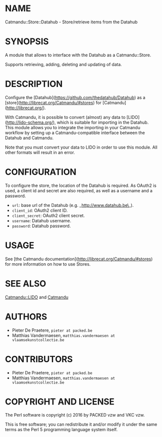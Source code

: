 # NAME

Catmandu::Store::Datahub - Store/retrieve items from the Datahub

# SYNOPSIS

A module that allows to interface with the Datahub as a Catmandu::Store.

Supports retrieving, adding, deleting and updating of data.

# DESCRIPTION

Configure the \[Datahub\](https://github.com/thedatahub/Datahub) as a \[store\](http://librecat.org/Catmandu/#stores) for \[Catmandu\](http://librecat.org/).

With Catmandu, it is possible to convert (almost) any data to \[LIDO\](http://lido-schema.org/), which is suitable for importing in the Datahub. This module allows you to integrate the importing in your Catmandu workflow by setting up a Catmandu-compatible interface between the Datahub and Catmandu.

Note that you must convert your data to LIDO in order to use this module. All other formats will result in an error.

# CONFIGURATION

To configure the store, the location of the Datahub is required. As OAuth2 is used, a client id and secret are also required, as well as a username and a password.

- `url`: base url of the Datahub (e.g. \_http://www.datahub.be\_).
- `client_id`: OAuth2 client ID.
- `client_secret`: OAuth2 client secret.
- `username`: Datahub username.
- `password`: Datahub password.

# USAGE

See \[the Catmandu documentation\](http://librecat.org/Catmandu/#stores) for more information on how to use Stores.

# SEE ALSO

[Catmandu::LIDO](https://metacpan.org/pod/Catmandu::LIDO) and [Catmandu](https://metacpan.org/pod/Catmandu)

# AUTHORS

- Pieter De Praetere, `pieter at packed.be`
- Matthias Vandermaesen, `matthias.vandermaesen at vlaamsekunstcollectie.be`

# CONTRIBUTORS

- Pieter De Praetere, `pieter at packed.be`
- Matthias Vandermaesen, `matthias.vandermaesen at vlaamsekunstcollectie.be`

# COPYRIGHT AND LICENSE

The Perl software is copyright (c) 2016 by PACKED vzw and VKC vzw.

This is free software; you can redistribute it and/or modify it under the same terms as the Perl 5 programming language system itself.
